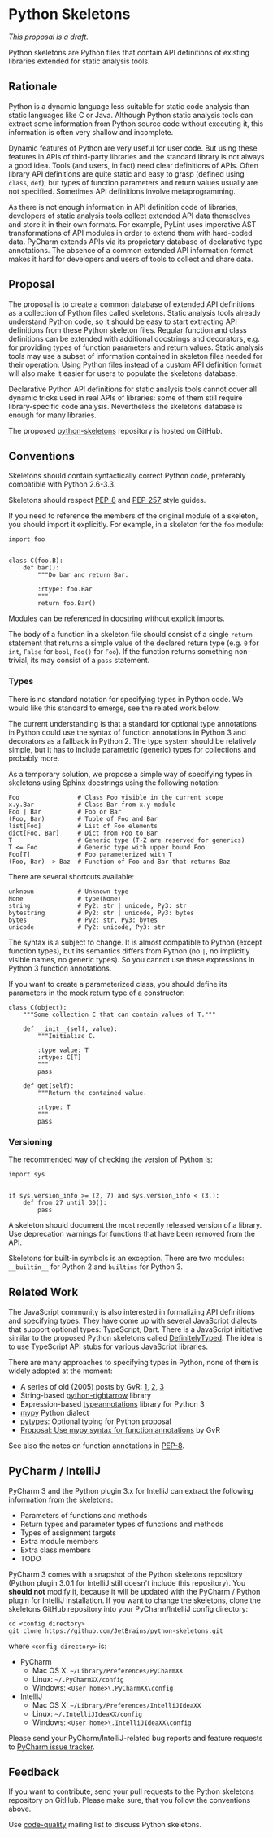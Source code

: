 Python Skeletons
================

_This proposal is a draft._

Python skeletons are Python files that contain API definitions of existing
libraries extended for static analysis tools.

Rationale
---------

Python is a dynamic language less suitable for static code analysis than static
languages like C or Java. Although Python static analysis tools can extract
some information from Python source code without executing it, this information
is often very shallow and incomplete.

Dynamic features of Python are very useful for user code. But using these
features in APIs of third-party libraries and the standard library is not
always a good idea. Tools (and users, in fact) need clear definitions of APIs.
Often library API definitions are quite static and easy to grasp (defined
using `class`, `def`), but types of function parameters and return values
usually are not specified. Sometimes API definitions involve metaprogramming.

As there is not enough information in API definition code of libraries,
developers of static analysis tools collect extended API data themselves and
store it in their own formats. For example, PyLint uses imperative AST
transformations of API modules in order to extend them with hard-coded data.
PyCharm extends APIs via its proprietary database of declarative type
annotations. The absence of a common extended API information format makes it
hard for developers and users of tools to collect and share data.


Proposal
--------

The proposal is to create a common database of extended API definitions as a
collection of Python files called skeletons. Static analysis tools already
understand Python code, so it should be easy to start extracting API
definitions from these Python skeleton files. Regular function and class
definitions can be extended with additional docstrings and decorators, e.g. for
providing types of function parameters and return values. Static analysis tools
may use a subset of information contained in skeleton files needed for their
operation. Using Python files instead of a custom API definition format will
also make it easier for users to populate the skeletons database.

Declarative Python API definitions for static analysis tools cannot cover all
dynamic tricks used in real APIs of libraries: some of them still require
library-specific code analysis. Nevertheless the skeletons database is enough
for many libraries.

The proposed [python-skeletons](https://github.com/JetBrains/python-skeletons)
repository is hosted on GitHub.


Conventions
-----------

Skeletons should contain syntactically correct Python code, preferably compatible
with Python 2.6-3.3.

Skeletons should respect [PEP-8](http://www.python.org/dev/peps/pep-0008/) and
[PEP-257](http://www.python.org/dev/peps/pep-0257/) style guides.

If you need to reference the members of the original module of a skeleton, you
should import it explicitly. For example, in a skeleton for the `foo` module:

    import foo


    class C(foo.B):
        def bar():
            """Do bar and return Bar.

            :rtype: foo.Bar
            """
            return foo.Bar()

Modules can be referenced in docstring without explicit imports.

The body of a function in a skeleton file should consist of a single `return`
statement that returns a simple value of the declared return type (e.g. `0`
for `int`, `False` for `bool`, `Foo()` for `Foo`). If the function returns
something non-trivial, its may consist of a `pass` statement.


### Types

There is no standard notation for specifying types in Python code. We would
like this standard to emerge, see the related work below.

The current understanding is that a standard for optional type annotations in
Python could use the syntax of function annotations in Python 3 and decorators
as a fallback in Python 2. The type system should be relatively simple, but it
has to include parametric (generic) types for collections and probably more.

As a temporary solution, we propose a simple way of specifying types in
skeletons using Sphinx docstrings using the following notation:

    Foo                # Class Foo visible in the current scope
    x.y.Bar            # Class Bar from x.y module
    Foo | Bar          # Foo or Bar
    (Foo, Bar)         # Tuple of Foo and Bar
    list[Foo]          # List of Foo elements
    dict[Foo, Bar]     # Dict from Foo to Bar
    T                  # Generic type (T-Z are reserved for generics)
    T <= Foo           # Generic type with upper bound Foo
    Foo[T]             # Foo parameterized with T
    (Foo, Bar) -> Baz  # Function of Foo and Bar that returns Baz

There are several shortcuts available:

    unknown            # Unknown type
    None               # type(None)
    string             # Py2: str | unicode, Py3: str
    bytestring         # Py2: str | unicode, Py3: bytes
    bytes              # Py2: str, Py3: bytes
    unicode            # Py2: unicode, Py3: str

The syntax is a subject to change. It is almost compatible to Python (except
function types), but its semantics differs from Python (no `|`, no implicitly
visible names, no generic types). So you cannot use these expressions in
Python 3 function annotations.

If you want to create a parameterized class, you should define its parameters
in the mock return type of a constructor:

    class C(object):
        """Some collection C that can contain values of T."""

        def __init__(self, value):
            """Initialize C.

            :type value: T
            :rtype: C[T]
            """
            pass

        def get(self):
            """Return the contained value.

            :rtype: T
            """
            pass


### Versioning

The recommended way of checking the version of Python is:

    import sys


    if sys.version_info >= (2, 7) and sys.version_info < (3,):
        def from_27_until_30():
            pass

A skeleton should document the most recently released version of a library. Use
deprecation warnings for functions that have been removed from the API.

Skeletons for built-in symbols is an exception. There are two modules:
`__builtin__` for Python 2 and `builtins` for Python 3.


Related Work
------------

The JavaScript community is also interested in formalizing API definitions and
specifying types. They have come up with several JavaScript dialects that
support optional types: TypeScript, Dart. There is a JavaScript initiative
similar to the proposed Python skeletons called
[DefinitelyTyped](https://github.com/borisyankov/DefinitelyTyped). The idea is
to use TypeScript API stubs for various JavaScript libraries.

There are many approaches to specifying types in Python, none of them is widely
adopted at the moment:

* A series of old (2005) posts by GvR:
  [1](http://www.artima.com/weblogs/viewpost.jsp?thread=85551),
  [2](http://www.artima.com/weblogs/viewpost.jsp?thread=86641),
  [3](http://www.artima.com/weblogs/viewpost.jsp?thread=87182)
* String-based [python-rightarrow](https://github.com/kennknowles/python-rightarrow)
  library
* Expression-based [typeannotations](https://github.com/ceronman/typeannotations)
  library for Python 3
* [mypy](http://www.mypy-lang.org/) Python dialect
* [pytypes](https://github.com/pytypes/pytypes): Optional typing for Python proposal
* [Proposal: Use mypy syntax for function annotations](https://mail.python.org/pipermail/python-ideas/2014-August/028618.html) by GvR

See also the notes on function annotations in
[PEP-8](http://www.python.org/dev/peps/pep-0008/).


PyCharm / IntelliJ
------------------

PyCharm 3 and the Python plugin 3.x for IntelliJ can extract the following
information from the skeletons:

* Parameters of functions and methods
* Return types and parameter types of functions and methods
* Types of assignment targets
* Extra module members
* Extra class members
* TODO

PyCharm 3 comes with a snapshot of the Python skeletons repository (Python
plugin 3.0.1 for IntelliJ still doesn't include this repository). You
**should not** modify it, because it will be updated with the PyCharm / Python
plugin for IntelliJ installation. If you want to change the skeletons, clone
the skeletons GitHub repository into your PyCharm/IntelliJ config directory:

    cd <config directory>
    git clone https://github.com/JetBrains/python-skeletons.git

where `<config directory>` is:

* PyCharm
    * Mac OS X: `~/Library/Preferences/PyCharmXX`
    * Linux: `~/.PyCharmXX/config`
    * Windows: `<User home>\.PyCharmXX\config`
* IntelliJ
    * Mac OS X: `~/Library/Preferences/IntelliJIdeaXX`
    * Linux: `~/.IntelliJIdeaXX/config`
    * Windows: `<User home>\.IntelliJIdeaXX\config`

Please send your PyCharm/IntelliJ-related bug reports and feature requests to
[PyCharm issue tracker](http://youtrack.jetbrains.com/issues/PY).


Feedback
--------

If you want to contribute, send your pull requests to the Python skeletons
repository on GitHub. Please make sure, that you follow the conventions above.

Use [code-quality](http://mail.python.org/mailman/listinfo/code-quality)
mailing list to discuss Python skeletons.
